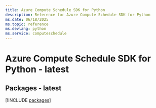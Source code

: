 ```yaml
---
title: Azure Compute Schedule SDK for Python
description: Reference for Azure Compute Schedule SDK for Python
ms.date: 06/18/2025
ms.topic: reference
ms.devlang: python
ms.service: computeschedule
---
```

# Azure Compute Schedule SDK for Python - latest
## Packages - latest
[!INCLUDE [packages](compute-schedule-index.md)]